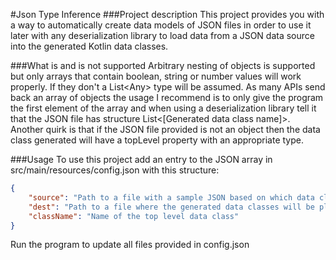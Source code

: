 #Json Type Inference
###Project description
This project provides you with a way to automatically create data models of JSON files in order to use it later with any deserialization library to load data from a JSON data source into the generated Kotlin data classes.

###What is and is not supported
Arbitrary nesting of objects is supported but only arrays that contain boolean, string or number values will work properly. If they don't a List\<Any> type will be assumed. As many APIs send back an array of objects the usage I recommend is to only give the program the first element of the array and when using a deserialization library tell it that the JSON file has structure List<\[Generated data class name]>. Another quirk is that if the JSON file provided is not an object then the data class generated will have a topLevel property with an appropriate type.

###Usage
To use this project add an entry to the JSON array in src/main/resources/config.json with this structure:
```json
{
    "source": "Path to a file with a sample JSON based on which data classes will be created",
    "dest": "Path to a file where the generated data classes will be placed",
    "className": "Name of the top level data class"
}
```     
Run the program to update all files provided in config.json